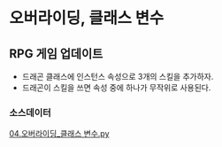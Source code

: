 # 오버라이딩, 클래스 변수

## RPG 게임 업데이트

- 드래곤 클래스에 인스턴스 속성으로 3개의 스킬을 추가하자.
- 드래곤이 스킬을 쓰면 속성 중에 하나가 무작위로 사용된다.

### 소스데이터
[04.오버라이딩_클래스 변수.py](../code/04.오버라이딩_클래스변수.py)